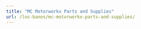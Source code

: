 ```yaml
---
title: "MC Motorworkx Parts and Supplies"
url: /los-banos/mc-motorworkx-parts-and-supplies/
---
```

